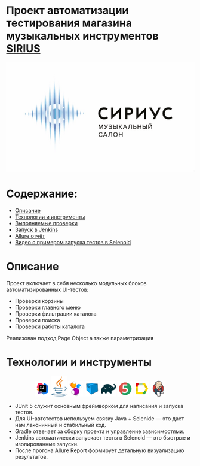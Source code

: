 # Проект автоматизации тестирования магазина музыкальных инструментов [SIRIUS](https://siriusmusic.ru/)
<img src="images/SiriusIcon.jpg">


# Содержание:

- [Описание](#Описание)
- [Технологии и инструменты](#Технологии-и-инструменты)
- [Выполняемые проверки](#Выполняемые-проверки)
- [Запуск в Jenkins](#Запуск-в-Jenkins)
- [Allure отчёт](#Allure-отчёт)
- [Видео с примером запуска тестов в Selenoid](#video)
 
# <a name="Описание">Описание</a>
Проект включает в себя несколько модульных блоков автоматизированных UI-тестов:
+ Проверки корзины
+ Проверки главного меню
+ Проверки фильтрации каталога
+ Проверки поиска
+ Проверки работы каталога

Реализован подход Page Object а также параметризация

# <a name="Технологии и инструменты">Технологии и инструменты</a>
<p  align="center">
  <code><img width="8%" title="IntelliJ IDEA" src="images/IDEA-logo.svg"></code>
  <code><img width="8%" title="Java" src="images/java-logo.svg"></code>
  <code><img width="8%" title="Selenide" src="images/selenide-logo.svg"></code>
  <code><img width="8%" title="Selenoid" src="images/selenoid-logo.svg"></code>
  <code><img width="8%" title="Gradle" src="images/gradle-logo.svg"></code>
  <code><img width="8%" title="JUnit5" src="images/junit5-logo.svg"></code>
  <code><img width="8%" title="Allure Report" src="images/allure-Report-logo.svg"></code>
  <code><img width="8%" title="Jenkins" src="images/jenkins-logo.svg"></code>
 </p>

- JUnit 5 служит основным фреймворком для написания и запуска тестов.
- Для UI-автотестов используем связку Java + Selenide — это дает нам лаконичный и стабильный код.
- Gradle отвечает за сборку проекта и управление зависимостями.
- Jenkins автоматически запускает тесты в Selenoid — это быстрые и изолированные запуски.
- После прогона Allure Report формирует детальную визуализацию результатов.

 
 
